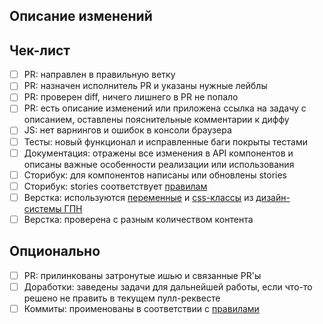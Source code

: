## Описание изменений

## Чек-лист

- [ ] PR: направлен в правильную ветку
- [ ] PR: назначен исполнитель PR и указаны нужные лейблы
- [ ] PR: проверен diff, ничего лишнего в PR не попало
- [ ] PR: есть описание изменений или приложена ссылка на задачу с описанием, оставлены пояснительные комментарии к диффу
- [ ] JS: нет варнингов и ошибок в консоли браузера
- [ ] Тесты: новый функционал и исправленные баги покрыты тестами
- [ ] Документация: отражены все изменения в API компонентов и описаны важные особенности реализации или использования
- [ ] Сторибук: для компонентов написаны или обновлены stories
- [ ] Сторибук: stories соответствует [правилам](https://github.com/gpn-prototypes/vega-ui/blob/master/docs/storybook.md)
- [ ] Верстка: используются [переменные](https://github.com/gpn-prototypes/ui-kit/tree/master/src/components/Theme) и [css-классы](https://github.com/gpn-prototypes/ui-kit/blob/master/src/utils/whitepaper/whitepaper.css) из [дизайн-системы ГПН](https://github.com/gpn-prototypes/ui-kit)
- [ ] Верстка: проверена с разным количеством контента

## Опционально

- [ ] PR: прилинкованы затронутые ишью и связанные PR'ы
- [ ] Доработки: заведены задачи для дальнейшей работы, если что-то решено не править в текущем пулл-реквесте
- [ ] Коммиты: проименованы в соответствии с [правилами](../docs/git-flow.md)
